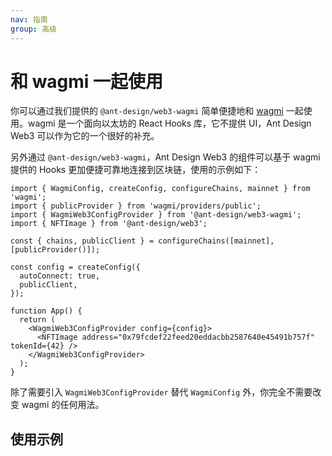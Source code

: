 ```yaml
---
nav: 指南
group: 高级
---
```


# 和 wagmi 一起使用

你可以通过我们提供的 `@ant-design/web3-wagmi` 简单便捷地和 [wagmi](https://wagmi.sh/) 一起使用。wagmi 是一个面向以太坊的 React Hooks 库，它不提供 UI，Ant Design Web3 可以作为它的一个很好的补充。

另外通过 `@ant-design/web3-wagmi`，Ant Design Web3 的组件可以基于 wagmi 提供的 Hooks 更加便捷可靠地连接到区块链，使用的示例如下：

```tsx | pure
import { WagmiConfig, createConfig, configureChains, mainnet } from 'wagmi';
import { publicProvider } from 'wagmi/providers/public';
import { WagmiWeb3ConfigProvider } from '@ant-design/web3-wagmi';
import { NFTImage } from '@ant-design/web3';

const { chains, publicClient } = configureChains([mainnet], [publicProvider()]);

const config = createConfig({
  autoConnect: true,
  publicClient,
});

function App() {
  return (
    <WagmiWeb3ConfigProvider config={config}>
      <NFTImage address="0x79fcdef22feed20eddacbb2587640e45491b757f" tokenId={42} />
    </WagmiWeb3ConfigProvider>
  );
}
```

除了需要引入 `WagmiWeb3ConfigProvider` 替代 `WagmiConfig` 外，你完全不需要改变 wagmi 的任何用法。

## 使用示例

<code src="../../packages/web3/src/connector/demos/wagmi.tsx"></code>
